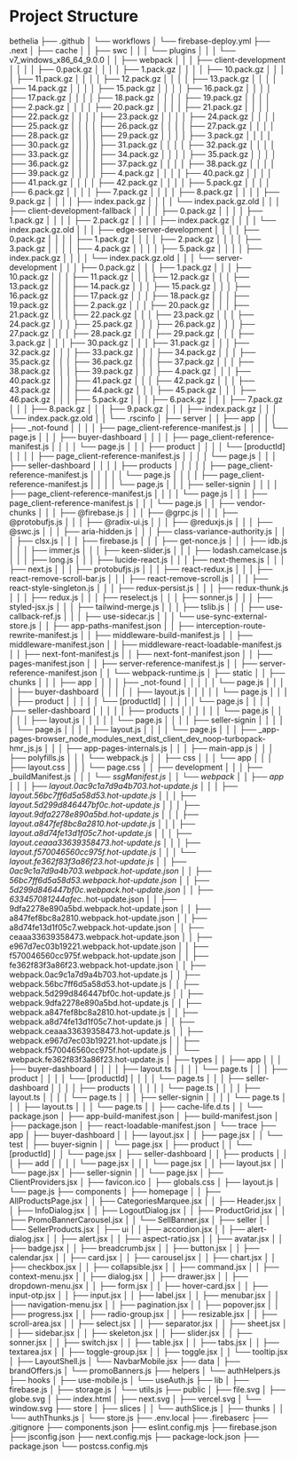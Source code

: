 # Project Structure

bethelia
├── .github
│   └── workflows
│       └── firebase-deploy.yml
├── .next
│   ├── cache
│   │   ├── swc
│   │   │   └── plugins
│   │   │       └── v7_windows_x86_64_9.0.0
│   │   ├── webpack
│   │   │   ├── client-development
│   │   │   │   ├── 0.pack.gz
│   │   │   │   ├── 1.pack.gz
│   │   │   │   ├── 10.pack.gz
│   │   │   │   ├── 11.pack.gz
│   │   │   │   ├── 12.pack.gz
│   │   │   │   ├── 13.pack.gz
│   │   │   │   ├── 14.pack.gz
│   │   │   │   ├── 15.pack.gz
│   │   │   │   ├── 16.pack.gz
│   │   │   │   ├── 17.pack.gz
│   │   │   │   ├── 18.pack.gz
│   │   │   │   ├── 19.pack.gz
│   │   │   │   ├── 2.pack.gz
│   │   │   │   ├── 20.pack.gz
│   │   │   │   ├── 21.pack.gz
│   │   │   │   ├── 22.pack.gz
│   │   │   │   ├── 23.pack.gz
│   │   │   │   ├── 24.pack.gz
│   │   │   │   ├── 25.pack.gz
│   │   │   │   ├── 26.pack.gz
│   │   │   │   ├── 27.pack.gz
│   │   │   │   ├── 28.pack.gz
│   │   │   │   ├── 29.pack.gz
│   │   │   │   ├── 3.pack.gz
│   │   │   │   ├── 30.pack.gz
│   │   │   │   ├── 31.pack.gz
│   │   │   │   ├── 32.pack.gz
│   │   │   │   ├── 33.pack.gz
│   │   │   │   ├── 34.pack.gz
│   │   │   │   ├── 35.pack.gz
│   │   │   │   ├── 36.pack.gz
│   │   │   │   ├── 37.pack.gz
│   │   │   │   ├── 38.pack.gz
│   │   │   │   ├── 39.pack.gz
│   │   │   │   ├── 4.pack.gz
│   │   │   │   ├── 40.pack.gz
│   │   │   │   ├── 41.pack.gz
│   │   │   │   ├── 42.pack.gz
│   │   │   │   ├── 5.pack.gz
│   │   │   │   ├── 6.pack.gz
│   │   │   │   ├── 7.pack.gz
│   │   │   │   ├── 8.pack.gz
│   │   │   │   ├── 9.pack.gz
│   │   │   │   ├── index.pack.gz
│   │   │   │   └── index.pack.gz.old
│   │   │   ├── client-development-fallback
│   │   │   │   ├── 0.pack.gz
│   │   │   │   ├── 1.pack.gz
│   │   │   │   ├── 2.pack.gz
│   │   │   │   ├── index.pack.gz
│   │   │   │   └── index.pack.gz.old
│   │   │   ├── edge-server-development
│   │   │   │   ├── 0.pack.gz
│   │   │   │   ├── 1.pack.gz
│   │   │   │   ├── 2.pack.gz
│   │   │   │   ├── 3.pack.gz
│   │   │   │   ├── 4.pack.gz
│   │   │   │   ├── 5.pack.gz
│   │   │   │   ├── index.pack.gz
│   │   │   │   └── index.pack.gz.old
│   │   │   └── server-development
│   │   │       ├── 0.pack.gz
│   │   │       ├── 1.pack.gz
│   │   │       ├── 10.pack.gz
│   │   │       ├── 11.pack.gz
│   │   │       ├── 12.pack.gz
│   │   │       ├── 13.pack.gz
│   │   │       ├── 14.pack.gz
│   │   │       ├── 15.pack.gz
│   │   │       ├── 16.pack.gz
│   │   │       ├── 17.pack.gz
│   │   │       ├── 18.pack.gz
│   │   │       ├── 19.pack.gz
│   │   │       ├── 2.pack.gz
│   │   │       ├── 20.pack.gz
│   │   │       ├── 21.pack.gz
│   │   │       ├── 22.pack.gz
│   │   │       ├── 23.pack.gz
│   │   │       ├── 24.pack.gz
│   │   │       ├── 25.pack.gz
│   │   │       ├── 26.pack.gz
│   │   │       ├── 27.pack.gz
│   │   │       ├── 28.pack.gz
│   │   │       ├── 29.pack.gz
│   │   │       ├── 3.pack.gz
│   │   │       ├── 30.pack.gz
│   │   │       ├── 31.pack.gz
│   │   │       ├── 32.pack.gz
│   │   │       ├── 33.pack.gz
│   │   │       ├── 34.pack.gz
│   │   │       ├── 35.pack.gz
│   │   │       ├── 36.pack.gz
│   │   │       ├── 37.pack.gz
│   │   │       ├── 38.pack.gz
│   │   │       ├── 39.pack.gz
│   │   │       ├── 4.pack.gz
│   │   │       ├── 40.pack.gz
│   │   │       ├── 41.pack.gz
│   │   │       ├── 42.pack.gz
│   │   │       ├── 43.pack.gz
│   │   │       ├── 44.pack.gz
│   │   │       ├── 45.pack.gz
│   │   │       ├── 46.pack.gz
│   │   │       ├── 5.pack.gz
│   │   │       ├── 6.pack.gz
│   │   │       ├── 7.pack.gz
│   │   │       ├── 8.pack.gz
│   │   │       ├── 9.pack.gz
│   │   │       ├── index.pack.gz
│   │   │       └── index.pack.gz.old
│   │   └── .rscinfo
│   ├── server
│   │   ├── app
│   │   │   ├── _not-found
│   │   │   │   ├── page_client-reference-manifest.js
│   │   │   │   └── page.js
│   │   │   ├── buyer-dashboard
│   │   │   │   ├── page_client-reference-manifest.js
│   │   │   │   └── page.js
│   │   │   ├── product
│   │   │   │   └── [productId]
│   │   │   │       ├── page_client-reference-manifest.js
│   │   │   │       └── page.js
│   │   │   ├── seller-dashboard
│   │   │   │   ├── products
│   │   │   │   │   ├── page_client-reference-manifest.js
│   │   │   │   │   └── page.js
│   │   │   │   ├── page_client-reference-manifest.js
│   │   │   │   └── page.js
│   │   │   ├── seller-signin
│   │   │   │   ├── page_client-reference-manifest.js
│   │   │   │   └── page.js
│   │   │   ├── page_client-reference-manifest.js
│   │   │   └── page.js
│   │   ├── vendor-chunks
│   │   │   ├── @firebase.js
│   │   │   ├── @grpc.js
│   │   │   ├── @protobufjs.js
│   │   │   ├── @radix-ui.js
│   │   │   ├── @reduxjs.js
│   │   │   ├── @swc.js
│   │   │   ├── aria-hidden.js
│   │   │   ├── class-variance-authority.js
│   │   │   ├── clsx.js
│   │   │   ├── firebase.js
│   │   │   ├── get-nonce.js
│   │   │   ├── idb.js
│   │   │   ├── immer.js
│   │   │   ├── keen-slider.js
│   │   │   ├── lodash.camelcase.js
│   │   │   ├── long.js
│   │   │   ├── lucide-react.js
│   │   │   ├── next-themes.js
│   │   │   ├── next.js
│   │   │   ├── protobufjs.js
│   │   │   ├── react-redux.js
│   │   │   ├── react-remove-scroll-bar.js
│   │   │   ├── react-remove-scroll.js
│   │   │   ├── react-style-singleton.js
│   │   │   ├── redux-persist.js
│   │   │   ├── redux-thunk.js
│   │   │   ├── redux.js
│   │   │   ├── reselect.js
│   │   │   ├── sonner.js
│   │   │   ├── styled-jsx.js
│   │   │   ├── tailwind-merge.js
│   │   │   ├── tslib.js
│   │   │   ├── use-callback-ref.js
│   │   │   ├── use-sidecar.js
│   │   │   └── use-sync-external-store.js
│   │   ├── app-paths-manifest.json
│   │   ├── interception-route-rewrite-manifest.js
│   │   ├── middleware-build-manifest.js
│   │   ├── middleware-manifest.json
│   │   ├── middleware-react-loadable-manifest.js
│   │   ├── next-font-manifest.js
│   │   ├── next-font-manifest.json
│   │   ├── pages-manifest.json
│   │   ├── server-reference-manifest.js
│   │   ├── server-reference-manifest.json
│   │   └── webpack-runtime.js
│   ├── static
│   │   ├── chunks
│   │   │   ├── app
│   │   │   │   ├── _not-found
│   │   │   │   │   └── page.js
│   │   │   │   ├── buyer-dashboard
│   │   │   │   │   ├── layout.js
│   │   │   │   │   └── page.js
│   │   │   │   ├── product
│   │   │   │   │   └── [productId]
│   │   │   │   │       └── page.js
│   │   │   │   ├── seller-dashboard
│   │   │   │   │   ├── products
│   │   │   │   │   │   └── page.js
│   │   │   │   │   ├── layout.js
│   │   │   │   │   └── page.js
│   │   │   │   ├── seller-signin
│   │   │   │   │   └── page.js
│   │   │   │   ├── layout.js
│   │   │   │   └── page.js
│   │   │   ├── _app-pages-browser_node_modules_next_dist_client_dev_noop-turbopack-hmr_js.js
│   │   │   ├── app-pages-internals.js
│   │   │   ├── main-app.js
│   │   │   ├── polyfills.js
│   │   │   └── webpack.js
│   │   ├── css
│   │   │   └── app
│   │   │       ├── layout.css
│   │   │       └── page.css
│   │   ├── development
│   │   │   ├── _buildManifest.js
│   │   │   └── _ssgManifest.js
│   │   └── webpack
│   │       ├── app
│   │       │   ├── layout.0ac9c1a7d9a4b703.hot-update.js
│   │       │   ├── layout.56bc7ff6d5a58d53.hot-update.js
│   │       │   ├── layout.5d299d846447bf0c.hot-update.js
│   │       │   ├── layout.9dfa2278e890a5bd.hot-update.js
│   │       │   ├── layout.a847fef8bc8a2810.hot-update.js
│   │       │   ├── layout.a8d74fe13d1f05c7.hot-update.js
│   │       │   ├── layout.ceaaa33639358473.hot-update.js
│   │       │   ├── layout.f570046560cc975f.hot-update.js
│   │       │   └── layout.fe362f83f3a86f23.hot-update.js
│   │       ├── 0ac9c1a7d9a4b703.webpack.hot-update.json
│   │       ├── 56bc7ff6d5a58d53.webpack.hot-update.json
│   │       ├── 5d299d846447bf0c.webpack.hot-update.json
│   │       ├── 633457081244afec._.hot-update.json
│   │       ├── 9dfa2278e890a5bd.webpack.hot-update.json
│   │       ├── a847fef8bc8a2810.webpack.hot-update.json
│   │       ├── a8d74fe13d1f05c7.webpack.hot-update.json
│   │       ├── ceaaa33639358473.webpack.hot-update.json
│   │       ├── e967d7ec03b19221.webpack.hot-update.json
│   │       ├── f570046560cc975f.webpack.hot-update.json
│   │       ├── fe362f83f3a86f23.webpack.hot-update.json
│   │       ├── webpack.0ac9c1a7d9a4b703.hot-update.js
│   │       ├── webpack.56bc7ff6d5a58d53.hot-update.js
│   │       ├── webpack.5d299d846447bf0c.hot-update.js
│   │       ├── webpack.9dfa2278e890a5bd.hot-update.js
│   │       ├── webpack.a847fef8bc8a2810.hot-update.js
│   │       ├── webpack.a8d74fe13d1f05c7.hot-update.js
│   │       ├── webpack.ceaaa33639358473.hot-update.js
│   │       ├── webpack.e967d7ec03b19221.hot-update.js
│   │       ├── webpack.f570046560cc975f.hot-update.js
│   │       └── webpack.fe362f83f3a86f23.hot-update.js
│   ├── types
│   │   ├── app
│   │   │   ├── buyer-dashboard
│   │   │   │   ├── layout.ts
│   │   │   │   └── page.ts
│   │   │   ├── product
│   │   │   │   └── [productId]
│   │   │   │       └── page.ts
│   │   │   ├── seller-dashboard
│   │   │   │   ├── products
│   │   │   │   │   └── page.ts
│   │   │   │   ├── layout.ts
│   │   │   │   └── page.ts
│   │   │   ├── seller-signin
│   │   │   │   └── page.ts
│   │   │   ├── layout.ts
│   │   │   └── page.ts
│   │   ├── cache-life.d.ts
│   │   └── package.json
│   ├── app-build-manifest.json
│   ├── build-manifest.json
│   ├── package.json
│   ├── react-loadable-manifest.json
│   └── trace
├── app
│   ├── buyer-dashboard
│   │   ├── layout.jsx
│   │   ├── page.jsx
│   │   └── test
│   ├── buyer-signin
│   │   └── page.jsx
│   ├── product
│   │   └── [productId]
│   │       └── page.jsx
│   ├── seller-dashboard
│   │   ├── products
│   │   │   ├── add
│   │   │   │   └── page.jsx
│   │   │   └── page.jsx
│   │   ├── layout.jsx
│   │   └── page.jsx
│   ├── seller-signin
│   │   └── page.jsx
│   ├── ClientProviders.jsx
│   ├── favicon.ico
│   ├── globals.css
│   ├── layout.js
│   └── page.js
├── components
│   ├── homepage
│   │   ├── AllProductsPage.jsx
│   │   ├── CategoriesMarquee.jsx
│   │   ├── Header.jsx
│   │   ├── InfoDialog.jsx
│   │   ├── LogoutDialog.jsx
│   │   ├── ProductGrid.jsx
│   │   ├── PromoBannerCarousel.jsx
│   │   └── SellBanner.jsx
│   ├── seller
│   │   └── SellerProducts.jsx
│   ├── ui
│   │   ├── accordion.jsx
│   │   ├── alert-dialog.jsx
│   │   ├── alert.jsx
│   │   ├── aspect-ratio.jsx
│   │   ├── avatar.jsx
│   │   ├── badge.jsx
│   │   ├── breadcrumb.jsx
│   │   ├── button.jsx
│   │   ├── calendar.jsx
│   │   ├── card.jsx
│   │   ├── carousel.jsx
│   │   ├── chart.jsx
│   │   ├── checkbox.jsx
│   │   ├── collapsible.jsx
│   │   ├── command.jsx
│   │   ├── context-menu.jsx
│   │   ├── dialog.jsx
│   │   ├── drawer.jsx
│   │   ├── dropdown-menu.jsx
│   │   ├── form.jsx
│   │   ├── hover-card.jsx
│   │   ├── input-otp.jsx
│   │   ├── input.jsx
│   │   ├── label.jsx
│   │   ├── menubar.jsx
│   │   ├── navigation-menu.jsx
│   │   ├── pagination.jsx
│   │   ├── popover.jsx
│   │   ├── progress.jsx
│   │   ├── radio-group.jsx
│   │   ├── resizable.jsx
│   │   ├── scroll-area.jsx
│   │   ├── select.jsx
│   │   ├── separator.jsx
│   │   ├── sheet.jsx
│   │   ├── sidebar.jsx
│   │   ├── skeleton.jsx
│   │   ├── slider.jsx
│   │   ├── sonner.jsx
│   │   ├── switch.jsx
│   │   ├── table.jsx
│   │   ├── tabs.jsx
│   │   ├── textarea.jsx
│   │   ├── toggle-group.jsx
│   │   ├── toggle.jsx
│   │   └── tooltip.jsx
│   ├── LayoutShell.js
│   └── NavbarMobile.jsx
├── data
│   ├── brandOffers.js
│   └── promoBanners.js
├── helpers
│   └── authHelpers.js
├── hooks
│   ├── use-mobile.js
│   └── useAuth.js
├── lib
│   ├── firebase.js
│   ├── storage.js
│   └── utils.js
├── public
│   ├── file.svg
│   ├── globe.svg
│   ├── index.html
│   ├── next.svg
│   ├── vercel.svg
│   └── window.svg
├── store
│   ├── slices
│   │   └── authSlice.js
│   ├── thunks
│   │   └── authThunks.js
│   └── store.js
├── .env.local
├── .firebaserc
├── .gitignore
├── components.json
├── eslint.config.mjs
├── firebase.json
├── jsconfig.json
├── next.config.mjs
├── package-lock.json
├── package.json
└── postcss.config.mjs

